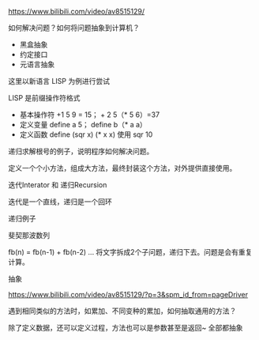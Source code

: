 https://www.bilibili.com/video/av8515129/



如何解决问题？如何将问题抽象到计算机？

* 黑盒抽象
* 约定接口
* 元语言抽象



这里以新语言 LISP 为例进行尝试

LISP 是前缀操作符格式 

+ 基本操作符 +1 5 9 = 15；  + 2 5（* 5 6）=37
+ 定义变量 define a 5； define b（* a a）
+ 定义函数 define (sqr x) (* x x) 使用 sqr 10



递归求解根号的例子，说明程序如何解决问题。

定义一个个小方法，组成大方法，最终封装这个方法，对外提供直接使用。



迭代Interator 和 递归Recursion

迭代是一个直线，递归是一个回环



递归例子

斐契那波数列

fb(n) = fb(n-1) + fb(n-2) ... 将文字拆成2个子问题，递归下去。问题是会有重复计算。



抽象

https://www.bilibili.com/video/av8515129/?p=3&spm_id_from=pageDriver

遇到相同类似的方法时，如累加、不同变种的累加，如何抽取通用的方法？

除了定义数据，还可以定义过程，方法也可以是参数甚至是返回~ 全部都抽象



